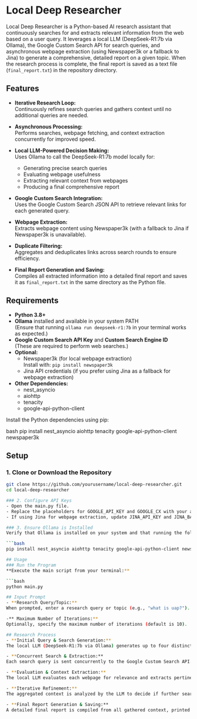 # Local Deep Researcher

Local Deep Researcher is a Python-based AI research assistant that continuously searches for and extracts relevant information from the web based on a user query. It leverages a local LLM (DeepSeek-R1:7b via Ollama), the Google Custom Search API for search queries, and asynchronous webpage extraction (using Newspaper3k or a fallback to Jina) to generate a comprehensive, detailed report on a given topic. When the research process is complete, the final report is saved as a text file (`final_report.txt`) in the repository directory.

## Features

- **Iterative Research Loop:**  
  Continuously refines search queries and gathers context until no additional queries are needed.

- **Asynchronous Processing:**  
  Performs searches, webpage fetching, and context extraction concurrently for improved speed.

- **Local LLM-Powered Decision Making:**  
  Uses Ollama to call the DeepSeek-R1:7b model locally for:
  - Generating precise search queries
  - Evaluating webpage usefulness
  - Extracting relevant context from webpages
  - Producing a final comprehensive report

- **Google Custom Search Integration:**  
  Uses the Google Custom Search JSON API to retrieve relevant links for each generated query.

- **Webpage Extraction:**  
  Extracts webpage content using Newspaper3k (with a fallback to Jina if Newspaper3k is unavailable).

- **Duplicate Filtering:**  
  Aggregates and deduplicates links across search rounds to ensure efficiency.

- **Final Report Generation and Saving:**  
  Compiles all extracted information into a detailed final report and saves it as `final_report.txt` in the same directory as the Python file.

## Requirements

- **Python 3.8+**
- **Ollama** installed and available in your system PATH  
  (Ensure that running `ollama run deepseek-r1:7b` in your terminal works as expected.)
- **Google Custom Search API Key** and **Custom Search Engine ID**  
  (These are required to perform web searches.)
- **Optional:**  
  - Newspaper3k (for local webpage extraction)  
    Install with: `pip install newspaper3k`  
  - Jina API credentials (if you prefer using Jina as a fallback for webpage extraction)
- **Other Dependencies:**  
  - nest_asyncio  
  - aiohttp  
  - tenacity  
  - google-api-python-client

Install the Python dependencies using pip:

bash
pip install nest_asyncio aiohttp tenacity google-api-python-client newspaper3k

## Setup

### 1. Clone or Download the Repository

```bash
git clone https://github.com/yourusername/local-deep-researcher.git
cd local-deep-researcher

### 2. Configure API Keys
- Open the main.py file.
- Replace the placeholders for GOOGLE_API_KEY and GOOGLE_CX with your actual Google API key and Custom Search Engine ID.
- If using Jina for webpage extraction, update JINA_API_KEY and JINA_BASE_URL as needed.

### 3. Ensure Ollama is Installed
Verify that Ollama is installed on your system and that running the following command works in your terminal:

```bash
pip install nest_asyncio aiohttp tenacity google-api-python-client newspaper3k

## Usage
### Run the Program
**Execute the main script from your terminal:**

```bash
python main.py

## Input Prompt
- **Research Query/Topic:**
When prompted, enter a research query or topic (e.g., "what is uap?").

-** Maximum Number of Iterations:**
Optionally, specify the maximum number of iterations (default is 10).

## Research Process
- **Initial Query & Search Generation:**
The local LLM (DeepSeek-R1:7b via Ollama) generates up to four distinct search queries based on your input.

- **Concurrent Search & Extraction:**
Each search query is sent concurrently to the Google Custom Search API. The program aggregates and deduplicates the returned links and fetches webpage content asynchronously.

- **Evaluation & Context Extraction:**
The local LLM evaluates each webpage for relevance and extracts pertinent context from useful pages.

- **Iterative Refinement:**
The aggregated context is analyzed by the LLM to decide if further search queries are required. The process repeats until the iteration limit is reached or no new queries are generated.

- **Final Report Generation & Saving:**
A detailed final report is compiled from all gathered context, printed to the console, and saved as final_report.txt in the project directory.



